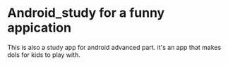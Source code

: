 # Android_study for a funny appication

This is also a study app for android advanced part.
it's an app that makes dols for kids to play with.
